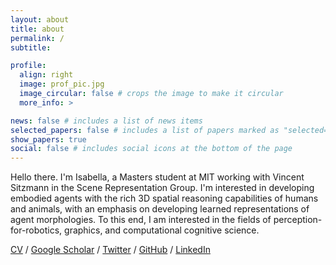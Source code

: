 ```yaml
---
layout: about
title: about
permalink: /
subtitle: 

profile:
  align: right
  image: prof_pic.jpg
  image_circular: false # crops the image to make it circular
  more_info: >

news: false # includes a list of news items
selected_papers: false # includes a list of papers marked as "selected={true}"
show_papers: true
social: false # includes social icons at the bottom of the page
---
```


Hello there. I'm Isabella, a Masters student at MIT working with Vincent Sitzmann in the Scene Representation Group. I'm interested in developing embodied agents with the rich 3D spatial reasoning capabilities of humans and animals, with an emphasis on developing learned representations of agent morphologies. To this end, I am interested in the fields of perception-for-robotics, graphics, and computational cognitive science.

[CV](/assets/pdf/Isabella_Yu_CV.pdf) / [Google Scholar](https://scholar.google.com/citations?user=QsGGSlQAAAAJ&hl=en) / [Twitter](https://x.com/yukary0t3) / [GitHub](https://github.com/yukaryote) / [LinkedIn](https://www.linkedin.com/in/yukaryote)